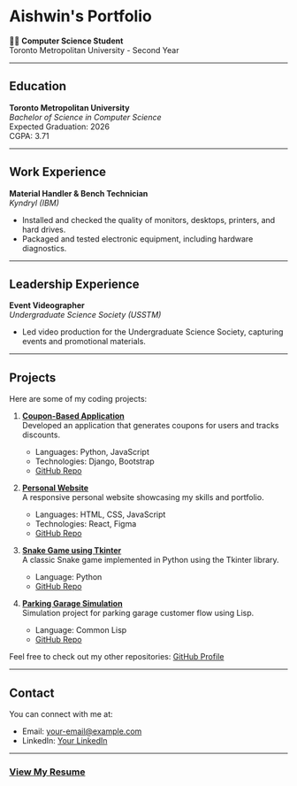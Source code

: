 # Aishwin's Portfolio

👨‍💻 **Computer Science Student**  
Toronto Metropolitan University - Second Year

---

## Education
**Toronto Metropolitan University**  
_Bachelor of Science in Computer Science_  
Expected Graduation: 2026  
CGPA: 3.71

---

## Work Experience
**Material Handler & Bench Technician**  
_Kyndryl (IBM)_  
- Installed and checked the quality of monitors, desktops, printers, and hard drives.
- Packaged and tested electronic equipment, including hardware diagnostics.

---

## Leadership Experience
**Event Videographer**  
_Undergraduate Science Society (USSTM)_  
- Led video production for the Undergraduate Science Society, capturing events and promotional materials.

---

## Projects
Here are some of my coding projects:

1. **[Coupon-Based Application](#)**  
   Developed an application that generates coupons for users and tracks discounts.
   - Languages: Python, JavaScript
   - Technologies: Django, Bootstrap
   - [GitHub Repo](#)

2. **[Personal Website](#)**  
   A responsive personal website showcasing my skills and portfolio.
   - Languages: HTML, CSS, JavaScript
   - Technologies: React, Figma
   - [GitHub Repo](#)

3. **[Snake Game using Tkinter](#)**  
   A classic Snake game implemented in Python using the Tkinter library.
   - Language: Python
   - [GitHub Repo](#)

4. **[Parking Garage Simulation](#)**  
   Simulation project for parking garage customer flow using Lisp.
   - Language: Common Lisp
   - [GitHub Repo](#)

Feel free to check out my other repositories: [GitHub Profile](https://github.com/your-github-username)

---

## Contact
You can connect with me at:  
- Email: [your-email@example.com](mailto:your-email@example.com)
- LinkedIn: [Your LinkedIn](#)

---

### [View My Resume](#)
